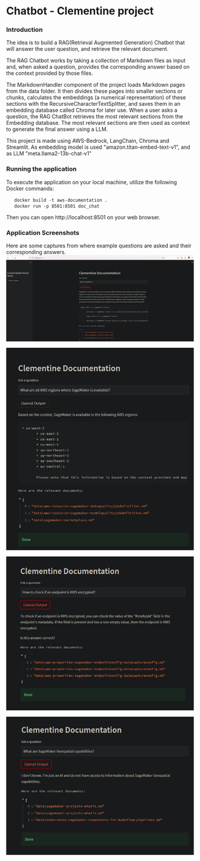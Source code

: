 # Chatbot - Clementine project 

### Introduction

The idea is to build a RAG(Retrieval Augmented Generation) Chatbot that will answer the user question, and retrieve the relevant document. 

The RAG Chatbot works by taking a collection of Markdown files as input and, when asked a question, provides the corresponding answer based on the context provided by those files.

The MarkdownHandler component of the project loads Markdown pages from the data folder. It then divides these pages into smaller sections or chunks, calculates the embeddings (a numerical representation) of these sections with the RecursiveCharacterTextSplitter, and saves them in an embedding database called Chroma for later use.
When a user asks a question, the RAG ChatBot retrieves the most relevant sections from the Embedding database. The most relevant sections are then used as context to generate the final answer using a LLM. 

This project is made using AWS-Bedrock, LangChain, Chroma and Streamlit. As embedding model is used "amazon.titan-embed-text-v1", and as LLM "meta.llama2-13b-chat-v1"

### Running the application 
To execute the application on your local machine, utilize the following Docker commands:
```
   docker build -t aws-documentation .
   docker run -p 8501:8501 doc_chat
```
Then you can open http://localhost:8501 on your web browser.


### Application Screenshots
Here are some captures from where example questions are asked and their corresponding answers.
![Image 1](images/What_is_Sagemaker.png)

![Image 2](images/regions.png)

![Image 3](images/KMS.png)

![Image 4](images/Geospatial.png)
